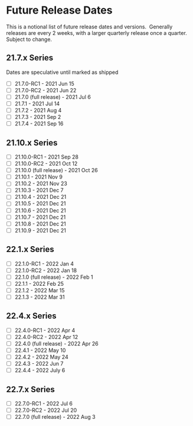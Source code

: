 # Future Release Dates

This is a notional list of future release dates and versions.  Generally releases are every 2 weeks, with a larger quarterly release once a quarter. Subject to change.

## 21.7.x Series

Dates are speculative until marked as shipped

- [ ] 21.7.0-RC1 - 2021 Jun 15
- [ ] 21.7.0-RC2 - 2021 Jun 22
- [ ] 21.7.0 (full release) - 2021 Jul 6 
- [ ] 21.7.1 - 2021 Jul 14
- [ ] 21.7.2 - 2021 Aug 4
- [ ] 21.7.3 - 2021 Sep 2
- [ ] 21.7.4 - 2021 Sep 16

## 21.10.x Series

- [ ] 21.10.0-RC1 - 2021 Sep 28
- [ ] 21.10.0-RC2 - 2021 Oct 12
- [ ] 21.10.0 (full release) - 2021 Oct 26
- [ ] 21.10.1 - 2021 Nov 9
- [ ] 21.10.2 - 2021 Nov 23
- [ ] 21.10.3 - 2021 Dec 7
- [ ] 21.10.4 - 2021 Dec 21
- [ ] 21.10.5 - 2021 Dec 21
- [ ] 21.10.6 - 2021 Dec 21
- [ ] 21.10.7 - 2021 Dec 21
- [ ] 21.10.8 - 2021 Dec 21
- [ ] 21.10.9 - 2021 Dec 21

## 22.1.x Series

- [ ] 22.1.0-RC1 - 2022 Jan 4
- [ ] 22.1.0-RC2 - 2022 Jan 18
- [ ] 22.1.0 (full release) - 2022 Feb 1
- [ ] 22.1.1 - 2022 Feb 25
- [ ] 22.1.2 - 2022 Mar 15
- [ ] 22.1.3 - 2022 Mar 31

## 22.4.x Series

- [ ] 22.4.0-RC1 - 2022 Apr 4
- [ ] 22.4.0-RC2 - 2022 Apr 12
- [ ] 22.4.0 (full release) - 2022 Apr 26
- [ ] 22.4.1 - 2022 May 10
- [ ] 22.4.2 - 2022 May 24
- [ ] 22.4.3 - 2022 Jun 7
- [ ] 22.4.4 - 2022 July 6

## 22.7.x Series

- [ ] 22.7.0-RC1 - 2022 Jul 6
- [ ] 22.7.0-RC2 - 2022 Jul 20 
- [ ] 22.7.0 (full release) - 2022 Aug 3